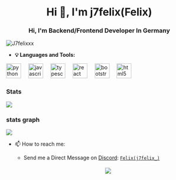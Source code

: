 <h1 align="center">Hi 👋, I'm j7felix(Felix)</h1>
<h3 align="center">Hi, I'm Backend/Frontend Developer In Germany</h3>

<p align="left"> <img src="https://komarev.com/ghpvc/?username=J7felixxx&label=Profile%20views&color=0e75b6&style=flat" alt="J7felixxx" /> </p>

- **💡 Languages and Tools:**

<div align="left">
  <img src="https://cdn.jsdelivr.net/gh/devicons/devicon/icons/python/python-original.svg" height="40" alt="python logo"  />
  <img width="12" />
  
  <img src="https://cdn.jsdelivr.net/gh/devicons/devicon/icons/javascript/javascript-original.svg" height="40" alt="javascript logo"  />
  <img width="12" />
  
  <img src="https://cdn.jsdelivr.net/gh/devicons/devicon/icons/typescript/typescript-original.svg" height="40" alt="typescript logo"  />
  <img width="12" />
  
  <img src="https://cdn.jsdelivr.net/gh/devicons/devicon/icons/react/react-original.svg" height="40" alt="react logo"  />
  <img width="12" />
  
  <img src="https://cdn.jsdelivr.net/gh/devicons/devicon/icons/bootstrap/bootstrap-original.svg" height="40" alt="bootstrap logo"  />
  <img width="12" />
  
  <img src="https://cdn.jsdelivr.net/gh/devicons/devicon/icons/html5/html5-original.svg" height="40" alt="html5 logo"  />
</div>

### Stats
[![](https://github-readme-stats.vercel.app/api?username=J7felixxx&theme=dracula&count_private=true&show_icons=true&hide=contribs)](https://github.com/J7felixxx)
###  stats graph
[![](https://github-readme-stats.vercel.app/api/top-langs?username=J7felixxx&locale=en&hide_title=false&layout=compact&card_width=320&langs_count=5&theme=dracula&hide_border=false&order=2)](https://github.com/J7felixxx)




- 📫 How to reach me:
  
   - Send me a Direct Message on [Discord](https://discord.com): [`Felix(j7felix_)`](https://discord.com/users/962486865800355920) 
  
     <center> 
       <a href='https://discord.gg/[VAR8sutF](https://discord.gg/hoff)'> 
         <img src="https://discord.c99.nl/widget/theme-2/962486865800355920.png" style='padding: 5px'> 
       </a> 





